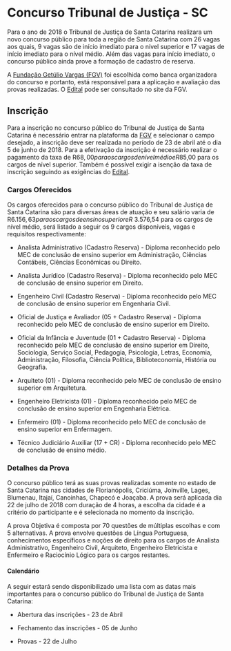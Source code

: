   
# Concurso Tribunal de Justiça - SC 

Para o ano de 2018 o Tribunal de Justiça de Santa Catarina realizara um novo concurso público para toda a região de Santa Catarina com 26 vagas aos quais, 9 vagas são de início imediato para o nível superior e 17 vagas de início imediato para o nível médio. Além das vagas para início imediato, o concurso público ainda prove a formação de cadastro de reserva. 

A [Fundação Getúlio Vargas (FGV)](http://fgvprojetos.fgv.br/concursos) foi escolhida como banca organizadora do concurso e portanto, está responsável para a aplicação e avaliação das provas realizadas. O [Edital](http://fgvprojetos.fgv.br/concursos/tjsc2018) pode ser consultado no site da FGV. 

## Inscrição 

Para a inscrição no concurso público do Tribunal de Justiça de Santa Catarina é necessário entrar na plataforma da [FGV](http://fgvprojetos.fgv.br/concursos/tjsc2018) e selecionar o campo desejado, a inscrição deve ser realizada no período de 23 de abril até o dia 5 de junho de 2018. Para a efetivação da inscrição é necessário realizar o pagamento da taxa de R$68,00 para os cargos de nível médio e R$85,00 para os cargos de nível superior. Também é possível exigir a isenção da taxa de inscrição seguindo as exigências do [Edital](ttp://fgvprojetos.fgv.br/concursos/tjsc2018). 

### Cargos Oferecidos 

Os cargos oferecidos para o concurso público do Tribunal de Justiça de Santa Catarina são para diversas áreas de atuação e seu salário varia de R$6.156,63 para os cargos de ensino superior e R$ 3.576,54 para os cargos de nível médio, será listado a seguir os 9 cargos disponíveis, vagas e requisitos respectivamente: 

* Analista Administrativo (Cadastro Reserva) - Diploma reconhecido pelo MEC de conclusão de ensino superior em Administração, Ciências Contábeis, Ciências Econômicas ou Direito. 

* Analista Jurídico (Cadastro Reserva) - Diploma reconhecido pelo MEC de conclusão de ensino superior em Direito. 

* Engenheiro Civil (Cadastro Reserva) - Diploma reconhecido pelo MEC de conclusão de ensino superior em Engenharia Civil. 

* Oficial de Justiça e Avaliador (05 + Cadastro Reserva) - Diploma reconhecido pelo MEC de conclusão de ensino superior em Direito. 

* Oficial da Infância e Juventude (01 + Cadastro Reserva) - Diploma reconhecido pelo MEC de conclusão de ensino superior em Direito, Sociologia, Serviço Social, Pedagogia, Psicologia, Letras, Economia, Administração, Filosofia, Ciência Política, Biblioteconomia, História ou Geografia. 

* Arquiteto (01) - Diploma reconhecido pelo MEC de conclusão de ensino superior em Arquitetura. 

* Engenheiro Eletricista (01) - Diploma reconhecido pelo MEC de conclusão de ensino superior em Engenharia Elétrica. 

* Enfermeiro (01) - Diploma reconhecido pelo MEC de conclusão de ensino superior em Enfermagem. 

* Técnico Judiciário Auxiliar (17 + CR) - Diploma reconhecido pelo MEC de conclusão de ensino médio. 

### Detalhes da Prova 

O concurso público terá as suas provas realizadas somente no estado de Santa Catarina nas cidades de Florianópolis, Criciúma, Joinville, Lages, Blumenau, Itajaí, Canoinhas, Chapecó e Joaçaba. A prova será aplicada dia 22 de julho de 2018 com duração de 4 horas, a escolha da cidade é a critério do participante e é selecionada no momento da inscrição.  

A prova Objetiva é composta por 70 questões de múltiplas escolhas e com 5 alternativas. A prova envolve questões de Língua Portuguesa, conhecimentos específicos e noções de direito para os cargos de Analista Administrativo, Engenheiro Civil, Arquiteto, Engenheiro Eletricista e Enfermeiro e Raciocínio Lógico para os cargos restantes. 

#### Calendário 

A seguir estará sendo disponibilizado uma lista com as datas mais importantes para o concurso público do Tribunal de Justiça de Santa Catarina:

* Abertura das inscrições - 23 de Abril 

* Fechamento das inscrições - 05 de Junho 

* Provas - 22 de Julho 

  